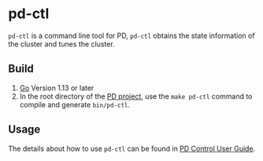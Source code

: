 # pd-ctl

`pd-ctl` is a command line tool for PD, `pd-ctl` obtains the state information of the cluster and tunes the cluster.

## Build

1. [Go](https://golang.org/) Version 1.13 or later
2. In the root directory of the [PD project](https://github.com/pingcap/pd), use the `make pd-ctl` command to compile and generate `bin/pd-ctl`.

## Usage

The details about how to use `pd-ctl` can be found in [PD Control User Guide](https://docs.pingcap.com/tidb/dev/pd-control).

